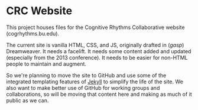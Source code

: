 CRC Website
===========

This project houses files for the Cognitive Rhythms Collaborative website (cogrhythms.bu.edu).

The current site is vanilla HTML, CSS, and JS, originally drafted in (*gasp*) Dreamweaver. It needs a facelift. It needs some content added and updated (especially from the 2013 conference). It needs to be easier for non-HTML people to maintain and augment.

So we're planning to move the site to GitHub and use some of the integrated templating features of [Jekyll](http://jekyllrb.com/) to simplify the life of the site. We also want to make better use of GitHub for working groups and collaborations, so will be moving that content here and making as much of it public as we can.
